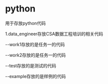 # python
用于存放python代码

1.data_engineer存放CSA数据工程培训的相关代码

  --work1存放的是任务一的代码
  
  --work2存放的是任务一的代码
  
  --test存放的是测试的代码
  
  --example存放的是样例的代码
